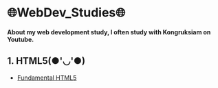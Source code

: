 # 🌐WebDev_Studies🌐
**About my web development study, I often study with Kongruksiam on Youtube.**
## 1. HTML5(●'◡'●)

- [Fundamental HTML5](https://www.youtube.com/watch?v=0hfeNPM7piw&t=314)
